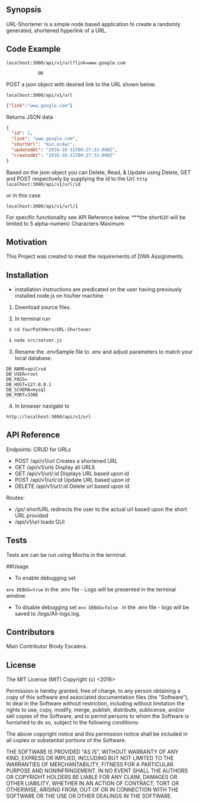## Synopsis

URL-Shortener is a simple node based application to create a randomly generated, shortened hyperlink of a URL.

## Code Example
```http
localhost:3000/api/v1/url?link=www.google.com
```
                OR

POST a json object with desired link to the URL shown below.
```http
localhost:3000/api/v1/url
```
```json
{"link":"www.google.com"}
```

Returns JSON data
```json
{
  "id": 1,
  "link": "www.google.com",
  "shortUrl": "min.oc4wc",
  "updatedAt": "2016-10-31T00:27:33.000Z",
  "createdAt": "2016-10-31T00:27:33.000Z"
}
```
Based on the json object you can Delete, Read, & Update using Delete, GET and POST respectively by supplying the id to the Url:
```http localhost:3000/api/v1/url/id  ```

or in this case
```http
localhost:3000/api/v1/url/1
```

For specific functionality see API Reference below.
    ***the shortUrl will be limited to 5 alpha-numeric Characters Maximum.


## Motivation

This Project was created to meat the requirements of DWA Assignments.

## Installation

* installation instructions are predicated on the user having previously installed node.js on his/her machine.

1. Download source files.

2. In terminal run
```bash
 $ cd YourPathHere/URL-Shortener
 ```
```bash
 $ node src/server.js
 ```
3. Rename the .envSample file to .env and adjust parameters to match your local database.
```env
DB_NAME=apiCrud
DB_USER=root
DB_PASS=
DB_HOST=127.0.0.1
DB_SCHEMA=mysql
DB_PORT=3306
```

4. In browser navigate to
```http
http://localhost:3000/api/v1/url
```

## API Reference

Endpoints:
CRUD for URLs
* POST /api/v1/url            Creates a shortened URL
* GET /api/v1/urls            Display all URLS
* GET /api/v1/url/:id         Displays URL based upon id
* POST /api/v1/url/:id        Update URL based upon id
* DELETE  /api/v1/url/:id     Delete url based upon id

Routes:
* /go/:shortURL               redirects the user to the actual url based upon the short URL provided
* /api/v1/url                 loads GUI

## Tests

Tests are can be run using Mocha in the terminal.

##Usage

* To enable debugging set

 ```env DEBUG=true``` in the .env file - Logs will be presented in the terminal window.

* To disable debugging set  ```env DEBUG=false ``` in the .env file - logs will be saved to /logs/All-logs.log.

## Contributors

Main Contributor Brody Escalera.

## License

The MIT License (MIT)
Copyright (c) <2016> <Brody Escalera>

Permission is hereby granted, free of charge, to any person obtaining a copy of this software and associated documentation files (the "Software"), to deal in the Software without restriction, including without limitation the rights to use, copy, modify, merge, publish, distribute, sublicense, and/or sell copies of the Software, and to permit persons to whom the Software is furnished to do so, subject to the following conditions:

The above copyright notice and this permission notice shall be included in all copies or substantial portions of the Software.

THE SOFTWARE IS PROVIDED "AS IS", WITHOUT WARRANTY OF ANY KIND, EXPRESS OR IMPLIED, INCLUDING BUT NOT LIMITED TO THE WARRANTIES OF MERCHANTABILITY, FITNESS FOR A PARTICULAR PURPOSE AND NONINFRINGEMENT. IN NO EVENT SHALL THE AUTHORS OR COPYRIGHT HOLDERS BE LIABLE FOR ANY CLAIM, DAMAGES OR OTHER LIABILITY, WHETHER IN AN ACTION OF CONTRACT, TORT OR OTHERWISE, ARISING FROM, OUT OF OR IN CONNECTION WITH THE SOFTWARE OR THE USE OR OTHER DEALINGS IN THE SOFTWARE.
